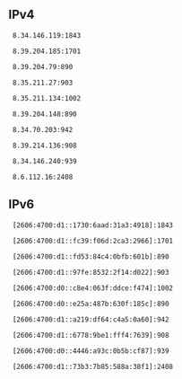 ## IPv4
```
 8.34.146.119:1843
```
```
 8.39.204.185:1701
```
```
 8.39.204.79:890
```
```
 8.35.211.27:903
```
```
 8.35.211.134:1002
```
```
 8.39.204.148:890
```
```
 8.34.70.203:942
```
```
 8.39.214.136:908
```
```
 8.34.146.240:939
```
```
 8.6.112.16:2408
```

## IPv6
```
 [2606:4700:d1::1730:6aad:31a3:4918]:1843
```
```
 [2606:4700:d1::fc39:f06d:2ca3:2966]:1701
```
```
 [2606:4700:d1::fd53:84c4:0bfb:601b]:890
```
```
 [2606:4700:d1::97fe:8532:2f14:d022]:903
```
```
 [2606:4700:d0::c8e4:063f:ddce:f474]:1002
```
```
 [2606:4700:d0::e25a:487b:630f:185c]:890
```
```
 [2606:4700:d1::a219:df64:c4a5:0a60]:942
```
```
 [2606:4700:d1::6778:9be1:fff4:7639]:908
```
```
 [2606:4700:d0::4446:a93c:0b5b:cf87]:939
```
```
 [2606:4700:d1::73b3:7b85:588a:38f1]:2408
```
